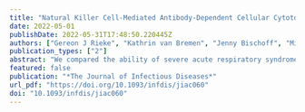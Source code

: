 ```yaml
---
title: "Natural Killer Cell-Mediated Antibody-Dependent Cellular Cytotoxicity Against SARS-CoV-2 After Natural Infection Is More Potent Than After Vaccination"
date: 2022-05-01
publishDate: 2022-05-31T17:48:50.220445Z
authors: ["Gereon J Rieke", "Kathrin van Bremen", "Jenny Bischoff", "Michael ToVinh", "Malte B Monin", "Stefan Schlabe", "Jan Raabe", "Kim M Kaiser", "Claudia Finnemann", "Alexandru Odainic", "Anushka Kudaliyanage", "Eicke Latz", "Christian P Strassburg", "Christoph Boesecke", "Susanne V Schmidt", "Benjamin Krämer", "Jürgen K Rockstroh", "Jacob Nattermann"]
publication_types: ["2"]
abstract: "We compared the ability of severe acute respiratory syndrome coronavirus 2 (SARS-CoV-2) spike-specific antibodies to induce natural killer cell-mediated antibody-dependent cellular cytotoxicity (ADCC) in patients with natural infection and vaccinated persons. Analyzing plasma samples from 39 coronavirus disease 2019 (COVID-19) patients and 11 vaccinated individuals, significant induction of ADCC could be observed over a period of more than 3 months in both vaccinated and recovered individuals. Although plasma antibody concentrations were lower in recovered patients, we found antibodies elicited by natural infection induced a significantly stronger ADCC response compared to those induced by vaccination, which may affect protection conferred by vaccination."
featured: false
publication: "*The Journal of Infectious Diseases*"
url_pdf: "https://doi.org/10.1093/infdis/jiac060"
doi: "10.1093/infdis/jiac060"
---
```


